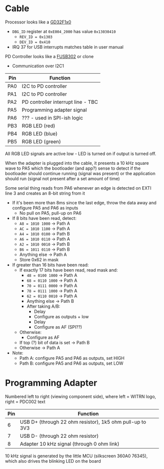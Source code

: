 # Cable
Processor looks like a [GD32F1x0](https://www.gigadevice.com/microcontroller/gd32f130c4t6/)
- `DBG_ID` register at `0xE004_2000` has value `0x13030410`
	- `REV_ID = 0x1303`
	- `DEV_ID = 0x410`
- IRQ 37 for USB interrupts matches table in user manual

PD Controller looks like a [FUSB302](https://www.onsemi.com/products/interfaces/usb-type-c/fusb302)
or clone
- Communication over I2C1

| Pin | Function |
|---|---|
| PA0 | I2C to PD controller |
| PA1 | I2C to PD controller |
| PA2 | PD controller interrupt line - TBC |
| PA5 | Programming adapter signal |
| PA6 | ??? - used in SPI-ish logic |
| PB3 | RGB LED (red) |
| PB4 | RGB LED (blue) |
| PB5 | RGB LED (green) |

All RGB LED signals are active low - LED is turned on if output is turned
off.

When the adapter is plugged into the cable, it presents a 10 kHz square wave to
PA5 which the bootloader (and app?) sense to detect if the bootloader should
continue running (signal was present) or the application should run (signal not
present after a set amount of time)

Some serial thing reads from PA6 whenever an edge is detected on EXTI line 3 and
creates an 8-bit string from it
- If it's been more than 8ms since the last edge, throw the data away and
configure PA5 and PA6 as inputs
	- No pull on PA5, pull-up on PA6
- If 8 bits have been read, detect:
	- `A8 = 1010 1000` -> Path A
	- `AC = 1010 1100` -> Path A
	- `A4 = 1010 0100` -> Path B
	- `A6 = 1010 0110` -> Path A
	- `A2 = 1010 0010` -> Path B
	- `B6 = 1011 0110` -> Path B
	- Anything else    -> Path A
	- Store 0x62 in mask
- If greater than 16 bits have been read:
	- If exactly 17 bits have been read, read mask and:
		- `48 = 0100 1000` -> Path A
		- `68 = 0110 1000` -> Path A
		- `70 = 0111 0000` -> Path A
		- `78 = 0111 1000` -> Path A
		- `62 = 0110 0010` -> Path A
		- Anything else    -> Path B
		- After taking A/B:
			- Delay
			- Configure as outputs + low
			- Delay
			- Configure as AF (SPI??)
	- Otherwise:
		- Configure as AF
	- If top (?) bit of data is set -> Path B
	- Otherwise -> Path A
- Note:
	- Path A: configure PA5 and PA6 as outputs, set HIGH
	- Path B: configure PA5 and PA6 as outputs, set LOW

# Programming Adapter
Numbered left to right (viewing component side), where left = WITRN logo, right
= PDC002 text

| Pin | Function |
|---|---|
| 6 | USB D+ (through 22 ohm resistor), 1k5 ohm pull-up to 3V3 |
| 7 | USB D- (through 22 ohm resistor) |
| 8 | Adapter 10 kHz signal (through 0 ohm link) |

10 kHz signal is generated by the little MCU (silkscreen 360A0 76345), which
also drives the blinking LED on the board
